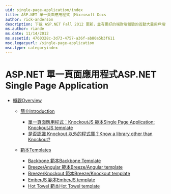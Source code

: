 ```yaml
---
uid: single-page-application/index
title: ASP.NET 單一頁面應用程式 |Microsoft Docs
author: rick-anderson
description: 下載 ASP.NET Fall 2012 更新，並有更好的端對端體驗的互動大量用戶端使用 Javascript 建置的應用程式...
ms.author: riande
ms.date: 11/14/2012
ms.assetid: 4760328c-3d73-4757-a36f-ab80a5b3f611
msc.legacyurl: /single-page-application
msc.type: categoryindex
---
```

<a name="aspnet-single-page-application"></a><span data-ttu-id="8e5a8-103">ASP.NET 單一頁面應用程式</span><span class="sxs-lookup"><span data-stu-id="8e5a8-103">ASP.NET Single Page Application</span></span>
====================
- [<span data-ttu-id="8e5a8-104">概觀</span><span class="sxs-lookup"><span data-stu-id="8e5a8-104">Overview</span></span>](overview/index.md)

    - [<span data-ttu-id="8e5a8-105">簡介</span><span class="sxs-lookup"><span data-stu-id="8e5a8-105">Introduction</span></span>](overview/introduction/index.md)

        - [<span data-ttu-id="8e5a8-106">單一頁面應用程式：KnockoutJS 範本</span><span class="sxs-lookup"><span data-stu-id="8e5a8-106">Single Page Application: KnockoutJS template</span></span>](overview/introduction/knockoutjs-template.md)
        - [<span data-ttu-id="8e5a8-107">是否認識 Knockout 以外的程式庫？</span><span class="sxs-lookup"><span data-stu-id="8e5a8-107">Know a library other than Knockout?</span></span>](overview/introduction/other-libraries.md)
    - [<span data-ttu-id="8e5a8-108">範本</span><span class="sxs-lookup"><span data-stu-id="8e5a8-108">Templates</span></span>](overview/templates/index.md)

        - [<span data-ttu-id="8e5a8-109">Backbone 範本</span><span class="sxs-lookup"><span data-stu-id="8e5a8-109">Backbone Template</span></span>](overview/templates/backbonejs-template.md)
        - [<span data-ttu-id="8e5a8-110">Breeze/Angular 範本</span><span class="sxs-lookup"><span data-stu-id="8e5a8-110">Breeze/Angular template</span></span>](overview/templates/breezeangular-template.md)
        - [<span data-ttu-id="8e5a8-111">Breeze/Knockout 範本</span><span class="sxs-lookup"><span data-stu-id="8e5a8-111">Breeze/Knockout template</span></span>](overview/templates/breezeknockout-template.md)
        - [<span data-ttu-id="8e5a8-112">EmberJS 範本</span><span class="sxs-lookup"><span data-stu-id="8e5a8-112">EmberJS template</span></span>](overview/templates/emberjs-template.md)
        - [<span data-ttu-id="8e5a8-113">Hot Towel 範本</span><span class="sxs-lookup"><span data-stu-id="8e5a8-113">Hot Towel template</span></span>](overview/templates/hottowel-template.md)
